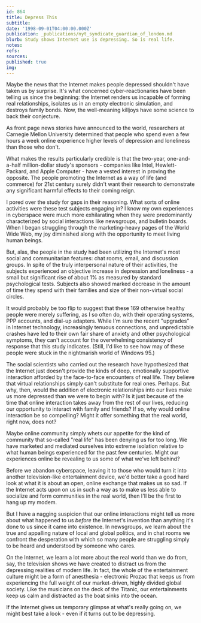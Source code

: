 ```yaml
---
id: 864
title: Depress This
subtitle: 
date: '1998-09-01T04:00:00.000Z'
publication: _publications/nyt_syndicate_guardian_of_london.md
blurb: Study shows Internet use is depressing. So is real life.
notes: 
refs: 
sources: 
published: true
img: 
---
```

Maybe the news that the Internet makes people depressed shouldn't have taken us by surprise. It's what concerned cyber-reactionaries have been telling us since the beginning: the Internet renders us incapable of forming real relationships, isolates us in an empty electronic simulation, and destroys family bonds. Now, the well-meaning killjoys have some science to back their conjecture.

As front page news stories have announced to the world, researchers at Carnegie Mellon University determined that people who spend even a few hours a week online experience higher levels of depression and loneliness than those who don't.

What makes the results particularly credible is that the two-year, one-and-a-half million-dollar study's sponsors - companies like Intel, Hewlett-Packard, and Apple Computer - have a vested interest in proving the opposite. The people promoting the Internet as a way of life (and commerce) for 21st century surely didn't want their research to demonstrate any significant harmful effects to their coming reign.

I pored over the study for gaps in their reasoning. What sorts of online activities were these test subjects engaging in? I know my own experiences in cyberspace were much more exhilarating when they were predominantly characterized by social interactions like newsgroups, and bulletin boards. When I began struggling through the marketing-heavy pages of the World Wide Web, my joy diminished along with the opportunity to meet living human beings.

But, alas, the people in the study had been utilizing the Internet's most social and communitarian features: chat rooms, email, and discussion groups. In spite of the truly interpersonal nature of their activities, the subjects experienced an objective increase in depression and loneliness - a small but significant rise of about 1% as measured by standard psychological tests. Subjects also showed marked decrease in the amount of time they spend with their families and size of their non-virtual social circles.

It would probably be too flip to suggest that these 169 otherwise healthy people were merely suffering, as I so often do, with their operating systems, PPP accounts, and dial-up adapters. While I'm sure the recent "upgrades" in Internet technology, increasingly tenuous connections, and unpredictable crashes have led to their own fair share of anxiety and other psychological symptoms, they can't account for the overwhelming consistency of response that this study indicates. (Still, I'd like to see how may of these people were stuck in the nightmarish world of Windows 95.)

The social scientists who carried out the research have hypothesized that the Internet just doesn't provide the kinds of deep, emotionally supportive interaction afforded by the face-to-face encounters of real life. They believe that virtual relationships simply can't substitute for real ones. Perhaps. But why, then, would the addition of electronic relationships into our lives make us more depressed than we were to begin with? Is it just because of the time that online interaction takes away from the rest of our lives, reducing our opportunity to interact with family and friends? If so, why would online interaction be so compelling? Might it offer something that the real world, right now, does not?

Maybe online community simply whets our appetite for the kind of community that so-called "real life" has been denying us for too long. We have marketed and mediated ourselves into extreme isolation relative to what human beings experienced for the past few centuries. Might our experiences online be revealing to us some of what we've left behind?

Before we abandon cyberspace, leaving it to those who would turn it into another television-like entertainment device, we'd better take a good hard look at what it is about an open, online exchange that makes us so sad. If the Internet acts upon on us in such a way as to make us less able to socialize and form communities in the real world, then I'll be the first to hang up my modem.

But I have a nagging suspicion that our online interactions might tell us more about what happened to us *before* the Internet's invention than anything it's done to us since it came into existence. In newsgroups, we learn about the true and appalling nature of local and global politics, and in chat rooms we confront the desperation with which so many people are struggling simply to be heard and understood by someone who cares.

On the Internet, we learn a lot more about the real world than we do from, say, the television shows we have created to distract us from the depressing realities of modern life. In fact, the whole of the entertainment culture might be a form of anesthesia - electronic Prozac that keeps us from experiencing the full weight of our market-driven, highly divided global society. Like the musicians on the deck of the Titanic, our entertainments keep us calm and distracted as the boat sinks into the ocean.

If the Internet gives us temporary glimpse at what's really going on, we might best take a look - even if it turns out to be depressing.
